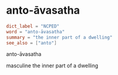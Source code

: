 # anto-āvasatha

``` toml
dict_label = "NCPED"
word = "anto-āvasatha"
summary = "the inner part of a dwelling"
see_also = ["anto"]
```

anto\-āvasatha

masculine the inner part of a dwelling

